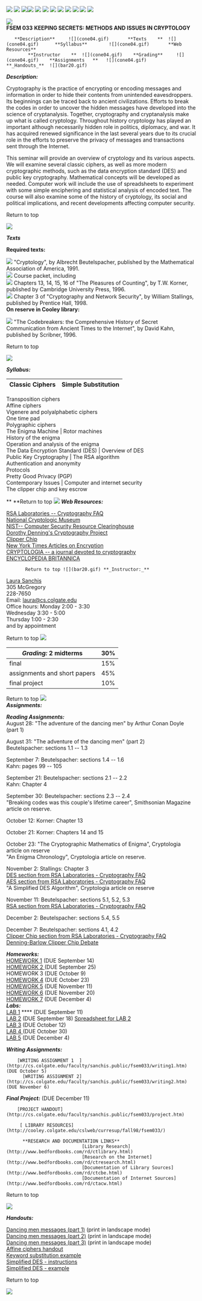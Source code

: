 ![](key.gif) ![](mandr-l.gif) ![](mandr-k.gif)![](mandr-p.gif)
![](mandr-j.gif) ![](mandr-o.gif) ![](mandr-w.gif) ![](mandr-y.gif)
![](mandr-l.gif) ![](mandr-l.gif) ![](mandr-t.gif) ![](key1.gif)

 ![](bar45.gif)  
**FSEM 033** **KEEPING SECRETS: METHODS AND ISSUES IN CRYPTOLOGY**

    
       **Description**     ![](cone04.gif)       **Texts    **  ![](cone04.gif)      **Syllabus**        ![](cone04.gif)       **Web Resources**   
            **Instructor    **  ![](cone04.gif)    **Grading**     ![](cone04.gif)    **Assignments   **   ![](cone04.gif)             **_Handouts_**  ![](bar20.gif)  

**_Description:_**

Cryptography is the practice of encrypting or encoding messages and
information in order to hide their contents from unintended eavesdroppers. Its
beginnings can be traced back to ancient civilizations. Efforts to break the
codes in order to uncover the hidden messages have developed into the science
of cryptanalysis. Together, cryptography and cryptanalysis make up what is
called cryptology.  Throughout history cryptology has played an important
although necessarily hidden role in politics, diplomacy, and war.  It has
acquired renewed significance in the last several years due to its crucial
role in the efforts to preserve the privacy of messages and transactions sent
through the Internet.

This seminar will provide an overview of cryptology and its various aspects.
We will examine several classic ciphers, as well as more modern cryptographic
methods, such as the data encryption standard (DES) and public key
cryptography. Mathematical concepts will be developed as needed. Computer work
will include the use of spreadsheets to experiment with some simple
enciphering  and statistical analysis of encoded text.  The course will also
examine some of the history of cryptology, its social and political
implications, and recent developments affecting computer security.  


 Return to top

 ![](bar20.gif)

**_Texts_**

**Required texts:**

![](cone06.gif)   "Cryptology", by Albrecht Beutelspacher,  published by the
Mathematical Association of America,    1991.  
![](cone06.gif)  Course packet, including  
  ![](rock03.gif)  Chapters 13, 14, 15, 16 of "The Pleasures of Counting", by
T.W. Korner, published by Cambridge University Press, 1996.  
![](rock03.gif)  Chapter 3 of "Cryptography and Network Security", by William
Stallings, published by Prentice Hall, 1998.  
**On reserve in Cooley library:**

![](cone06.gif)   "The Codebreakers: the Comprehensive History of Secret
Communication from Ancient Times to the Internet", by David Kahn, published by
Scribner, 1996.  


 Return to top

 ![](bar20.gif)

**_Syllabus:_**  
    
  Classic Ciphers  | Simple Substitution  
---|---  
Transposition ciphers  
Affine ciphers  
Vigenere and polyalphabetic ciphers  
One time pad  
Polygraphic ciphers  
The Enigma Machine  | Rotor machines  
History of the enigma  
Operation and analysis of the enigma  
The Data Encryption Standard (DES)  | Overview of DES  
Public Key Cryptography  | The RSA algorithm  
Authentication and anonymity  
Protocols  
Pretty Good Privacy (PGP)  
Contemporary Issues  | Computer and internet security  
The clipper chip and key escrow  
    
  **         **Return to top  ![](bar20.gif) **_Web Resources:_**

 [RSA Laboratories -- Cryptography FAQ](http://www.rsa.com/rsalabs/newfaq/)  
 [National Cryptologic Museum](http://www.nsa.gov:8080/museum/)  
 [NIST-- Computer Security Resource Clearinghouse](http://csrc.ncsl.nist.gov/)  
 [Dorothy Denning's Cryptography
Project](http://www.cosc.georgetown.edu/~denning/crypto/)  
 [Clipper Chip](http://www.cpsr.org/program/clipper/clipper.html)  
 [New York Times Articles on
Encryption](http://www.nytimes.com/library/tech/reference/index-encrypt.html)  
 [ CRYPTOLOGIA -- a journal devoted to
cryptography](http://www.dean.usma.edu/math/resource/pubs/cryptolo/index.htm)  
  [ENCYCLOPEDIA BRITANNICA](http://www.eb.com)  


           Return to top ![](bar20.gif) **_Instructor:_**

[Laura Sanchis](http://cs.colgate.edu/faculty/sanchis.html)  
305 McGregory  
228-7650  
Email: laura@cs.colgate.edu  
Office hours:  Monday 2:00 - 3:30  
                     Wednesday 3:30 - 5:00   
                     Thursday 1:00 - 2:30   
                      and by appointment

 Return to top ![](bar20.gif)

**_Grading:_** 2 midterms | 30%  
---|---  
final | 15%  
assignments and short papers | 45%  
final project | 10%  


 Return to top ![](bar20.gif)  
**_Assignments:_**

**_Reading Assignments:_**  
  August 28:  "The adventure of the dancing men" by Arthur Conan Doyle (part
1)

August 31:  "The adventure of the dancing men" (part 2)  
                    Beutelspacher: sections 1.1 -- 1.3 

September 7: Beutelspacher: sections 1.4 \-- 1.6  
                     Kahn: pages 99 -- 105 

September 21: Beutelspacher: sections 2.1 \-- 2.2  
                       Kahn: Chapter 4 

September 30: Beutelspacher: sections 2.3 \-- 2.4  
                       "Breaking codes was this couple's lifetime career", Smithsonian Magazine article on reserve. 

October 12:  Korner: Chapter 13

October 21: Korner: Chapters 14 and 15

October 23: "The Cryptographic Mathematics of Enigma", Cryptologia article on
reserve  
                    "An Enigma Chronology", Cryptologia article on reserve. 

November 2: Stallings: Chapter 3  
                     [DES section from RSA Laboratories - Cryptography FAQ](http://www.rsa.com/rsalabs/faq/html/3-2.html)   
                     [AES section from RSA Laboratories - Cryptography FAQ](http://www.rsa.com/rsalabs/faq/html/3-3.html)   
                     "A Simplified DES Algorithm", Cryptologia article on reserve 

November 11: Beutelspacher: sections 5.1, 5.2, 5.3  
                       [RSA section from RSA Laboratories - Cryptography FAQ](http://www.rsa.com/rsalabs/faq/html/3-1.html)

December 2: Beutelspacher: sections 5.4, 5.5

December 7: Beutelspacher: sections 4.1, 4.2  
                    [Clipper Chip section from RSA Laboratories - Cryptography FAQ](http://www.rsa.com/rsalabs/faq/html/6-2.html)   
                    [Denning-Barlow Clipper Chip Debate](http://www.eff.org/papers/barlow-denning.html)   
    
  **_Homeworks:_**  
   [HOMEWORK 1](http://cs.colgate.edu/faculty/sanchis.public/fsem033/hw1.htm)
(DUE  September 14)  
 [HOMEWORK 2 ](http://cs.colgate.edu/faculty/sanchis.public/fsem033/hw2.htm)
(DUE September 25)  
 HOMEWORK 3  (DUE October 9)  
 [HOMEWORK 4](http://cs.colgate.edu/faculty/sanchis.public/fsem033/hw4.htm)
(DUE October 23)  
 [HOMEWORK 5](http://cs.colgate.edu/faculty/sanchis.public/fsem033/hw5.htm)
(DUE November 11)  
 [HOMEWORK 6](hw6.htm)  (DUE November 20)  
 [HOMEWORK 7](hw7.htm)  (DUE December 4)  
  **_Labs:_**  
   [LAB 1](http://cs.colgate.edu/faculty/sanchis.public/fsem033/fsemlab1.htm)
**** (DUE   September 11)  
 [LAB 2](http://cs.colgate.edu/faculty/sanchis.public/fsem033/lab2.htm)
(DUE   September 18)                           [Spreadsheet for LAB
2](http://cs.colgate.edu/faculty/sanchis.public/fsem033/lab2.xls)  
           [LAB 3](http://cs.colgate.edu/faculty/sanchis.public/fsem033/lab3.htm)    (DUE   October 12)   
           [LAB 4 ](http://cs.colgate.edu/faculty/sanchis.public/fsem033/lab4.htm)   (DUE   October 30)   
           [LAB 5](lab5.htm)    (DUE   December 4)  

  **_Writing Assignments:_**

        [WRITING ASSIGNMENT 1  ](http://cs.colgate.edu/faculty/sanchis.public/fsem033/writing1.htm)(DUE October 5)   
          [WRITING ASSIGNMENT 2](http://cs.colgate.edu/faculty/sanchis.public/fsem033/writing2.htm)  (DUE November 6)   


**_Final Project:_**      (DUE December 11)

        [PROJECT HANDOUT](http://cs.colgate.edu/faculty/sanchis.public/fsem033/project.htm)

         [ LIBRARY RESOURCES](http://cooley.colgate.edu/cslweb/curresup/fall98/fsem033/)

          **RESEARCH AND DOCUMENTATION LINKS**   
                                [Library Research](http://www.bedfordbooks.com/rd/ctlibrary.html)   
                                [Research on the Internet](http://www.bedfordbooks.com/rd/ctresearch.html)   
                                [Documentation of Library Sources](http://www.bedfordbooks.com/rd/ctcbe.html)   
                                [Documentation of Internet Sources](http://www.bedfordbooks.com/rd/ctacw.html)   


Return to top

 ![](bar20.gif)

**_Handouts:_**  


[Dancing men messages (part
1)](http://cs.colgate.edu/faculty/sanchis.public/fsem033/messages.bmp)
(print in landscape mode)  
[Dancing men messages (part
2)](http://cs.colgate.edu/faculty/sanchis.public/fsem033/messages2.bmp)
(print in landscape mode)  
[Dancing men messages (part
3)](http://cs.colgate.edu/faculty/sanchis.public/fsem033/messages3.bmp)
(print in landscape mode)  
[Affine ciphers
handout](http://cs.colgate.edu/faculty/sanchis.public/fsem033/subst.htm)  
[Keyword substitution
example](http://cs.colgate.edu/faculty/sanchis.public/fsem033/problem.htm)  
[Simplified DES -
instructions](http://cs.colgate.edu/faculty/sanchis.public/fsem033/DESinstructions.htm)  
[Simplified DES -
example](http://cs.colgate.edu/faculty/sanchis.public/fsem033/DESexample.htm)

Return to top

![](bar20.gif)

